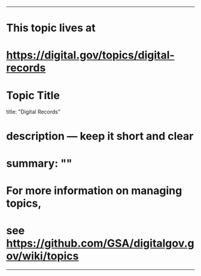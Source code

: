 
---
# This topic lives at
# https://digital.gov/topics/digital-records

# Topic Title
title: "Digital Records"

# description — keep it short and clear
# summary: ""


# For more information on managing topics,
# see https://github.com/GSA/digitalgov.gov/wiki/topics
---